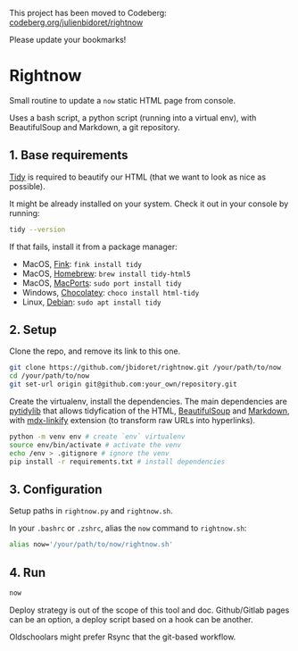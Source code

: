
This project has been moved to Codeberg: [codeberg.org/julienbidoret/rightnow](https://codeberg.org/julienbidoret/rightnow)

Please update your bookmarks!


# Rightnow

Small routine to update a `now` static HTML page from console.

Uses a bash script, a python script (running into a virtual env), with BeautifulSoup and Markdown, a git repository.

## 1. Base requirements

[Tidy](http://www.html-tidy.org/) is required to beautify our HTML (that we want to look as nice as possible).

It might be already installed on your system. Check it out in your console by running:
```sh
tidy --version
```
If that fails, install it from a package manager:

-   MacOS, [Fink](http://www.finkproject.org/): `fink install tidy`
-   MacOS, [Homebrew](http://brew.sh/): `brew install tidy-html5`
-   MacOS, [MacPorts](https://www.macports.org/): `sudo port install tidy`
-   Windows, [Chocolatey](https://chocolatey.org/): `choco install html-tidy`
-   Linux, [Debian](http://www.debian.org/): `sudo apt install tidy`

## 2. Setup

Clone the repo, and remove its link to this one.

```sh
git clone https://github.com/jbidoret/rightnow.git /your/path/to/now
cd /your/path/to/now
git set-url origin git@github.com:your_own/repository.git
```
Create the virtualenv, install the dependencies. The main dependencies are [pytidylib](https://pythonhosted.org/pytidylib/) that allows tidyfication of the HTML, [BeautifulSoup](https://www.crummy.com/software/BeautifulSoup/bs4/doc/) and [Markdown](https://python-markdown.github.io/), with [mdx-linkify](https://github.com/daGrevis/mdx_linkify) extension (to transform raw URLs into hyperlinks).

```sh
python -m venv env # create `env` virtualenv
source env/bin/activate # activate the venv
echo /env > .gitignore # ignore the venv
pip install -r requirements.txt # install dependencies
```


## 3. Configuration

Setup paths in `rightnow.py` and `rightnow.sh`.

In your `.bashrc` or `.zshrc`, alias the `now` command to `rightnow.sh`:
```sh
alias now='/your/path/to/now/rightnow.sh'
```

## 4. Run
```sh
now
```

Deploy strategy is out of the scope of this tool and doc. Github/Gitlab pages can be an option, a deploy script based on a hook can be another. 

Oldschoolars might prefer Rsync that the git-based workflow.
